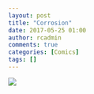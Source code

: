 ```yaml
---
layout: post
title: "Corrosion"
date: 2017-05-25 01:00
author: rcadmin
comments: true
categories: [Comics]
tags: []
---
```

<a href="../comics/2017/05/25/corrosion"><img src="http://dl.bitsmack.com/comics/20170525.jpg" /></a>
